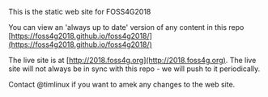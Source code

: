 This is the static web site for FOSS4G2018

You can view an 'always up to date' version of any content in this repo
[https://foss4g2018.github.io/foss4g2018/](https://foss4g2018.github.io/foss4g2018/)

The live site is at [http://2018.foss4g.org](http://2018.foss4g.org). 
The live site will not always be in sync with this repo - we will push to it periodically.

Contact @timlinux if you want to amek any changes to the web site.

